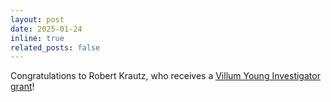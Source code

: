 ```yaml
---
layout: post
date: 2025-01-24
inline: true
related_posts: false
---
```


Congratulations to Robert Krautz, who receives a [Villum Young Investigator grant](https://villumfonden.dk/en/news/millions-funding-young-researchers)!
